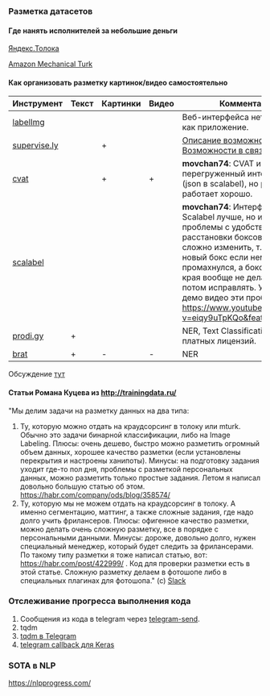 ### Разметка датасетов
#### Где нанять исполнителей за небольшие деньги
[Яндекс.Толока](https://toloka.yandex.ru/)

[Amazon Mechanical Turk](https://www.mturk.com/)

#### Как организовать разметку картинок/видео самостоятельно
|Инструмент|Текст|Картинки|Видео|Комментарии|
| ---- | ---- | ---- | ---- | ---- |
|[labelImg](https://github.com/tzutalin/labelImg)||||Веб-интерфейса нет, ставится как приложение.|
|[supervise.ly]()||+||[Описание возможностей](https://hackernoon.com/%EF%B8%8F-advanced-annotation-tools-in-deep-learning-training-data-for-computer-vision-with-supervisely-847f8699a9cb), [Возможности в связке с YOLOv3](https://medium.com/@deepsystems/human-in-the-loop-for-object-detection-with-supervisely-and-yolo-v3-fa205ff07c1f)|
|[cvat](https://github.com/opencv/cvat)||+|+|**movchan74**:  CVAT имеет перегруженный интерфейс, xml (json в scalabel), но разметка работает хорошо. |
|[scalabel](https://github.com/ucbdrive/scalabel)|||| **movchan74**: Интерфейс у  Scalabel лучше, но имеет проблемы с удобством расстановки боксов: очень сложно изменить, т.к. он делает новый бокс если немного промахнулся, а бокс до самого края вообще не делается, надо потом исправлять. У них даже в демо видео эти проблемы видны https://www.youtube.com/watch?v=eiqy9uTpKQo&feature=youtu.be |
|[prodi.gy](https://prodi.gy/features/named-entity-recognition)|+||| NER, Text Classification. 3 уровня платных лицензий. |
|[brat](http://brat.nlplab.org/)|+|-|-| NER |

Обсуждение [тут](https://opendatascience.slack.com/archives/C047H3DP4/p1537784622000100)

#### Статьи Романа Куцева из http://trainingdata.ru/
"Мы делим задачи на разметку данных на два типа:
1. Ту, которую можно отдать на краудсорсинг в толоку или mturk. Обычно это задачи бинарной классификации, либо на Image Labeling. Плюсы: очень дешево, быстро можно разметить огромный объем данных, хорошее качество разметки (если установлены перекрытия и настроены ханипоты). Минусы: на подготовку задания уходит где-то пол дня, проблемы с разметкой персональных данных, можно разметить только простые задания.  Летом я написал довольно большую статью об этом. https://habr.com/company/ods/blog/358574/
2. Ту, которую мы не можем отдать на краудсорсинг в толоку. А именно сегментацию, маттинг, а также сложные задания, где надо долго учить фрилансеров. Плюсы: офигенное качество разметки, можно делать очень сложную разметку, все в порядке с персональными данными. Минусы: дороже, довольно долго, нужен специальный менеджер, который будет следить за фрилансерами. По такому типу разметки я тоже написал статью, вот: https://habr.com/post/422999/ . Код для проверки разметки есть в этой статье. Сложную разметку делаем в фотошопе либо в специальных плагинах для фотошопа."
(с) [Slack](https://opendatascience.slack.com/archives/CDSG994UQ/p1542738098125000?thread_ts=1542542717.089900&cid=CDSG994UQ)

### Отслеживание прогресса выполнения кода
1. Сообщения из кода в telegram через [telegram-send](https://habr.com/post/339682/).
2. tqdm
3. [tqdm в Telegram](https://github.com/ermakovpetr/tg_tqdm)
4. [telegram callback для Keras](https://github.com/qubvel/keras_telegram_callback)

### SOTA в NLP
https://nlpprogress.com/
